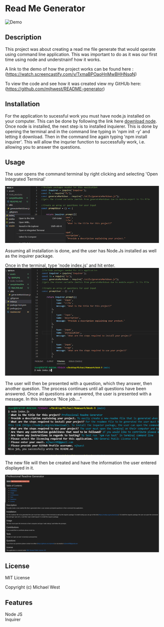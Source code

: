 # Read Me Generator


![Demo](assets/Demo.gif)

## Description
This project was about creating a read me file generate that would operate using command line application. This was important to do as it was our first time using node and understnainf how it works.

A link to the demo of how the project works can be found here : 
(https://watch.screencastify.com/v/TxmaBPOaoHnMwBHHNsqN)

To view the code and see how it was created view my GitHUb here: 
(https://github.com/mjhwest/README-generator)


## Installation
For the application to sucessful work you must have node.js installed on your computer. 
This can be done by following the link here [download node](https://nodejs.org/en/download/). 
Once node is installed, the next step is to installed inquierer. This is done by opening the terminal and in the command line typing in 'npm init -y' and letting it download. Then in the command line again typing 'npm install inquirer'. 
This will allow the inqurier function to successfully work, i.e. allowing you to answer the questions. 

## Usage
The user opens the command terminal by right clicking and selecting 'Open Integrated Terminal' 

![open](assets/open.png)

Assuming all installation is done, and the user has Node.Js installed as well as the inquirer package. 

Once in the terminal, type 'node index.js' and hit enter. 
![terminal](assets/terminal.png)

The user will then be presented with a question, which they answer, then another question. The process continues until all questions have been answered. 
Once all questions are answered, the user is presented with a message. In this instance 'Nice job...."

![questions](assets/questions.png)

The new file will then be created and have the information the user entered displayed in it. 

![finished](assets/finished.png)


## License 
MIT License 

Copyright (c) Michael West

## Features
Node JS <br>
Inquirer 
